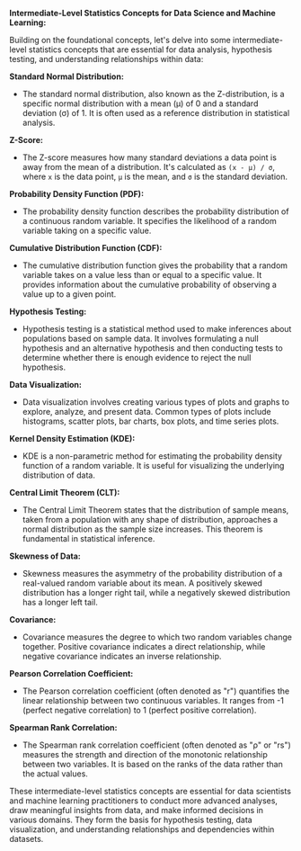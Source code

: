 **Intermediate-Level Statistics Concepts for Data Science and Machine Learning:**

Building on the foundational concepts, let's delve into some intermediate-level statistics concepts that are essential for data analysis, hypothesis testing, and understanding relationships within data:

**Standard Normal Distribution:**
- The standard normal distribution, also known as the Z-distribution, is a specific normal distribution with a mean (μ) of 0 and a standard deviation (σ) of 1. It is often used as a reference distribution in statistical analysis.

**Z-Score:**
- The Z-score measures how many standard deviations a data point is away from the mean of a distribution. It's calculated as `(x - μ) / σ`, where `x` is the data point, `μ` is the mean, and `σ` is the standard deviation.

**Probability Density Function (PDF):**
- The probability density function describes the probability distribution of a continuous random variable. It specifies the likelihood of a random variable taking on a specific value.

**Cumulative Distribution Function (CDF):**
- The cumulative distribution function gives the probability that a random variable takes on a value less than or equal to a specific value. It provides information about the cumulative probability of observing a value up to a given point.

**Hypothesis Testing:**
- Hypothesis testing is a statistical method used to make inferences about populations based on sample data. It involves formulating a null hypothesis and an alternative hypothesis and then conducting tests to determine whether there is enough evidence to reject the null hypothesis.

**Data Visualization:**
- Data visualization involves creating various types of plots and graphs to explore, analyze, and present data. Common types of plots include histograms, scatter plots, bar charts, box plots, and time series plots.

**Kernel Density Estimation (KDE):**
- KDE is a non-parametric method for estimating the probability density function of a random variable. It is useful for visualizing the underlying distribution of data.

**Central Limit Theorem (CLT):**
- The Central Limit Theorem states that the distribution of sample means, taken from a population with any shape of distribution, approaches a normal distribution as the sample size increases. This theorem is fundamental in statistical inference.

**Skewness of Data:**
- Skewness measures the asymmetry of the probability distribution of a real-valued random variable about its mean. A positively skewed distribution has a longer right tail, while a negatively skewed distribution has a longer left tail.

**Covariance:**
- Covariance measures the degree to which two random variables change together. Positive covariance indicates a direct relationship, while negative covariance indicates an inverse relationship.

**Pearson Correlation Coefficient:**
- The Pearson correlation coefficient (often denoted as "r") quantifies the linear relationship between two continuous variables. It ranges from -1 (perfect negative correlation) to 1 (perfect positive correlation).

**Spearman Rank Correlation:**
- The Spearman rank correlation coefficient (often denoted as "ρ" or "rs") measures the strength and direction of the monotonic relationship between two variables. It is based on the ranks of the data rather than the actual values.

These intermediate-level statistics concepts are essential for data scientists and machine learning practitioners to conduct more advanced analyses, draw meaningful insights from data, and make informed decisions in various domains. They form the basis for hypothesis testing, data visualization, and understanding relationships and dependencies within datasets.